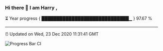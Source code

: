 ### Hi there 👋 I am Harry , 

⏳ Year progress { █████████████████████████████▁ } 97.67 %

---

⏰ Updated on Wed, 23 Dec 2020 11:31:41 GMT

![Progress Bar CI](https://github.com/duykhang68/duykhang68/workflows/Progress%20Bar%20CI/badge.svg)
